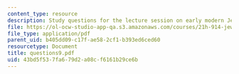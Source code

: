 ```yaml
---
content_type: resource
description: Study questions for the lecture session on early modern Jewry.
file: https://ol-ocw-studio-app-qa.s3.amazonaws.com/courses/21h-914-jewish-history-from-biblical-to-modern-times-fall-2007/43bd5f537fa679d2a08cf6161b29ce6b_questions9.pdf
file_type: application/pdf
parent_uid: b405dd09-c17f-ae58-2cf1-b393ed6ced60
resourcetype: Document
title: questions9.pdf
uid: 43bd5f53-7fa6-79d2-a08c-f6161b29ce6b
---
```

